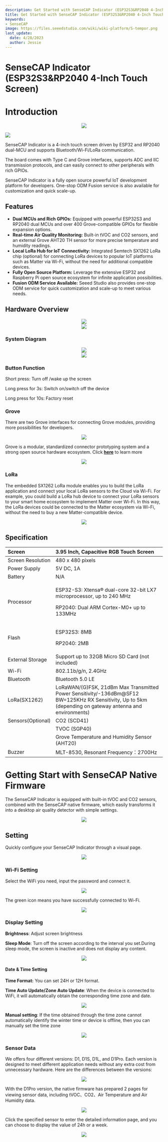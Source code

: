 ```yaml
---
description: Get Started with SenseCAP Indicator (ESP32S3&RP2040 4-Inch Touch Screen)
title: Get Started with SenseCAP Indicator (ESP32S3&RP2040 4-Inch Touch Screen)
keywords:
- SenseCAP
image: https://files.seeedstudio.com/wiki/wiki-platform/S-tempor.png
last_update:
  date: 4/28/2023
  author: Jessie
---
```


# SenseCAP Indicator (ESP32S3&RP2040 4-Inch Touch Screen)



# Introduction


<div align="center"><img width={800} src="https://files.seeedstudio.com/wiki/SenseCAP/SenseCAP_Indicator/SenseCAP_Indicator_1.png"/></div>


<p style={{textAlign: 'center'}}><a href="https://www.seeedstudio.com/SenseCAP-Indicator-D1-p-5643.html?" target="_blank"><img src="https://files.seeedstudio.com/wiki/RS485_500cm%20ultrasonic_sensor/image%202.png" border="0" /></a></p>

SenseCAP Indicator is a 4-inch touch screen driven by ESP32 and RP2040 dual-MCU and supports Bluetooth/Wi-Fi/LoRa communication. 

The board comes with Type C and Grove interfaces, supports ADC and IIC transmission protocols, and can easily connect to other peripherals with rich GPIOs. 

SenseCAP Indicator is a fully open source powerful IoT development platform for developers. One-stop ODM Fusion service is also available for customization and quick scale-up.

## **Features**



- **Dual MCUs and Rich GPIOs:** Equipped with powerful ESP32S3 and RP2040 dual MCUs and over 400 Grove-compatible GPIOs for flexible expansion options.
- **Real-time Air Quality Monitoring:** Built-in tVOC and CO2 sensors, and an external Grove AHT20 TH sensor for more precise temperature and humidity readings.
- **Local LoRa Hub for IoT Connectivity:** Integrated Semtech SX1262 LoRa chip (optional) for connecting LoRa devices to popular IoT platforms such as Matter via Wi-Fi, without the need for additional compatible devices.
- **Fully Open Source Platform:** Leverage the extensive ESP32 and Raspberry Pi open source ecosystem for infinite application possibilities.
- **Fusion ODM Service Available:** Seeed Studio also provides one-stop ODM service for quick customization and scale-up to meet various needs.







## **Hardware Overview**

<div align="center"><img width="{600}" src="https://files.seeedstudio.com/wiki/SenseCAP/SenseCAP_Indicator/SenseCAP_Indicator_2.png"/></div>
<div align="center"><img width="{600}" src="https://files.seeedstudio.com/wiki/SenseCAP/SenseCAP_Indicator/SenseCAP_Indicator_3.png"/></div>

### **System Diagram**

<div align="center"><img width={800} src="https://files.seeedstudio.com/wiki/SenseCAP/SenseCAP_Indicator/SenseCAP_Indicator_6.png"/></div>
<div align="center"><img width={800} src="https://files.seeedstudio.com/wiki/SenseCAP/SenseCAP_Indicator/SenseCAP_Indicator_7.png"/></div>


### **Button Function**
Short press: Turn off /wake up the screen

Long press for 3s: Switch on/switch off the device

Long press for 10s: Factory reset

### **Grove**

There are two Grove interfaces for connecting Grove modules, providing more possibilities for developers. 
<div align="center"><img width={800} src="https://files.seeedstudio.com/wiki/SenseCAP/SenseCAP_Indicator/grove.png"/></div>

Grove is a modular, standardized connector prototyping system and a strong open source hardware ecosystem. Click [**here**](https://www.seeedstudio.com/category/Grove-c-1003.html) to learn more

<div align="center"><img width={800} src="https://files.seeedstudio.com/wiki/SenseCAP/SenseCAP_Indicator/SenseCAP_Indicator_4.png"/></div>


### **LoRa**
The embedded SX1262 LoRa module enables you to build the LoRa application and connect your local LoRa sensors to the Cloud via Wi-Fi. For example, you could build a LoRa hub device to connect your LoRa sensors to your smart home ecosystem to implement Matter over Wi-Fi. In this way, the LoRa devices could be connected to the Matter ecosystem via Wi-Fi, without the need to buy a new Matter-compatible device.

<div align="center"><img width={800} src="https://files.seeedstudio.com/wiki/SenseCAP/SenseCAP_Indicator/SenseCAP_Indicator_5.png"/></div>




## **Specification**

|Screen|3\.95 Inch, Capacitive RGB Touch Screen|
| :- | :- |
|Screen Resolution|480 x 480 pixels|
|Power Supply|5V DC, 1A|
|Battery|N/A|
|Processor|<p>ESP32-S3: Xtensa® dual-core 32-bit LX7 microprocessor, up to 240 MHz</p><p>RP2040: Dual ARM Cortex-M0+ up to 133MHz</p>|
|Flash|<p>ESP32S3: 8MB</p><p>RP2040: 2MB</p>|
|External Storage|Support up to 32GB Micro SD Card (not included)|
|Wi-Fi|802\.11b/g/n, 2.4GHz|
|Bluetooth|Bluetooth 5.0 LE|
|LoRa(SX1262)|LoRaWAN/(G)FSK, 21dBm Max Transmitted Power Sensitivity/-136dBm@SF12 BW=125KHz RX Sensitivity, Up to 5km (depending on gateway antenna and environments)|
|Sensors(Optional)|CO2 (SCD41)|<p>Range: 0-40000ppm</p><p>Accuracy: 400ppm - 5000ppm ±(50ppm+5% of reading)</p>|
||TVOC (SGP40)|Range: 1-500 VOC Index Points|
||Grove Temperature and Humidity Sensor (AHT20)|Range: -40 ~ + 85 ℃/± 0.3 ℃; 0 ~ 100% RH/± 2% RH (25 ℃)|
|Buzzer|MLT-8530, Resonant Frequency：2700Hz|


# Getting Start with SenseCAP Native Firmware


The SenseCAP Indicator is equipped with built-in tVOC and CO2 sensors, combined with the SenseCAP native firmware, which easily transforms it into a desktop air quality detector with simple settings.

<div align="center"><img width={800} src="https://files.seeedstudio.com/wiki/SenseCAP/SenseCAP_Indicator/SenseCAP_Indicator_8.png"/></div>

## Setting
Quickly configure your SenseCAP Indicator through a visual page.
<div align="center"><img width={800} src="https://files.seeedstudio.com/wiki/SenseCAP/SenseCAP_Indicator/setting.png"/></div>

### **Wi-Fi Setting**
Select the WiFi you need, input the password and connect it.


<div align="center"><img width={400} src="https://files.seeedstudio.com/wiki/SenseCAP/SenseCAP_Indicator/Indicator_9.png"/></div>


The green icon means you have successfully connected to Wi-Fi.

<div align="center"><img width={400} src="https://files.seeedstudio.com/wiki/SenseCAP/SenseCAP_Indicator/Indicator_10.png"/></div>

### **Display Setting**
**Brightness**: Adjust screen brightness

**Sleep Mode**: Turn off the screen according to the interval you set.During sleep mode, the screen is inactive and does not display any content.


<div align="center"><img width={400} src="https://files.seeedstudio.com/wiki/SenseCAP/SenseCAP_Indicator/SenseCAP_Indicator_15.png"/></div>

#### **Date & Time Setting**
**Time Format:** You can set 24H or 12H format.

**Time Auto Update/Zone Auto Update**: When the device is connected to WiFi, it will automatically obtain the corresponding time zone and date.

<div align="center"><img width={400} src="https://files.seeedstudio.com/wiki/SenseCAP/SenseCAP_Indicator/SenseCAP_Indicator_16.png"/></div>


**Manual setting**: If the time obtained through the time zone cannot automatically identify the winter time or device is offline, then you can manually set the time zone 

<div align="center"><img width={400} src="https://files.seeedstudio.com/wiki/SenseCAP/SenseCAP_Indicator/SenseCAP_Indicator_17.png"/></div>




### **Sensor Data**
We offers four different versions: D1, D1S, D1L, and D1Pro. Each version is designed to meet different application needs without any extra cost from unnecessary hardware. Here are the differences between the versions:
<div align="center"><img width={400} src="https://files.seeedstudio.com/wiki/SenseCAP/SenseCAP_Indicator/version.png"/></div>

With the D1Pro version, the native firmware has prepared 2 pages for viewing sensor data, including tVOC、CO2、Air Temperature and Air Humidity data.
<div align="center"><img width={400} src="https://files.seeedstudio.com/wiki/SenseCAP/SenseCAP_Indicator/SenseCAP_Indicator_12.png"/></div>


Click the specified sensor to enter the detailed information page, and you can choose to display the value of 24h or a week.

<div align="center"><img width={400} src="https://files.seeedstudio.com/wiki/SenseCAP/SenseCAP_Indicator/SenseCAP_Indicator_13.png"/></div>



